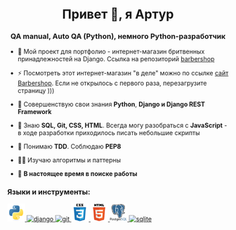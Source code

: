 <h1 align="center">Привет 👋, я Артур</h1>
<h3 align="center">QA manual, Auto QA (Python), немного Python-разработчик</h3>

- 🔭 Мой проект для портфолио - интернет-магазин бритвенных принадлежностей на Django. Ссылка на репозиторий [barbershop](https://github.com/Arthur-Akhmadullin/barbershop_NEW)
 
- ⚡ Посмотреть этот интернет-магазин "в деле" можно по ссылке [сайт Barbershop](http://barbershop.pythonanywhere.com). Если не открылось с первого раза, перезагрузите страницу )))

- 🌱 Совершенствую свои знания **Python**, **Django и Django REST Framework**

- 👯 Знаю **SQL, Git, CSS, HTML**. Всегда могу разобраться с **JavaScript** - в ходе разработки приходилось писать небольшие скрипты

- 🤝 Понимаю **TDD**. Соблюдаю **PEP8**

- 👨‍💻 Изучаю алгоритмы и паттерны

- 📝 **В настоящее время в поиске работы** 



<h3 align="left">Языки и инструменты:</h3>
<p align="left"> <a href="https://www.python.org" target="_blank" rel="noreferrer"> <img src="https://raw.githubusercontent.com/devicons/devicon/master/icons/python/python-original.svg" alt="python" width="40" height="40"/> </a> <a href="https://www.djangoproject.com/" target="_blank" rel="noreferrer"> <img src="https://cdn.worldvectorlogo.com/logos/django.svg" alt="django" width="40" height="40"/> </a> <a href="https://git-scm.com/" target="_blank" rel="noreferrer"> <img src="https://www.vectorlogo.zone/logos/git-scm/git-scm-icon.svg" alt="git" width="40" height="40"/> </a> <a href="https://www.w3schools.com/css/" target="_blank" rel="noreferrer"> <img src="https://raw.githubusercontent.com/devicons/devicon/master/icons/css3/css3-original-wordmark.svg" alt="css3" width="40" height="40"/> </a> <a href="https://www.w3.org/html/" target="_blank" rel="noreferrer"> <img src="https://raw.githubusercontent.com/devicons/devicon/master/icons/html5/html5-original-wordmark.svg" alt="html5" width="40" height="40"/> </a> <a href="https://www.postgresql.org" target="_blank" rel="noreferrer"> <img src="https://raw.githubusercontent.com/devicons/devicon/master/icons/postgresql/postgresql-original-wordmark.svg" alt="postgresql" width="40" height="40"/> </a>  <a href="https://www.sqlite.org/" target="_blank" rel="noreferrer"> <img src="https://www.vectorlogo.zone/logos/sqlite/sqlite-icon.svg" alt="sqlite" width="40" height="40"/> </a> </p>
